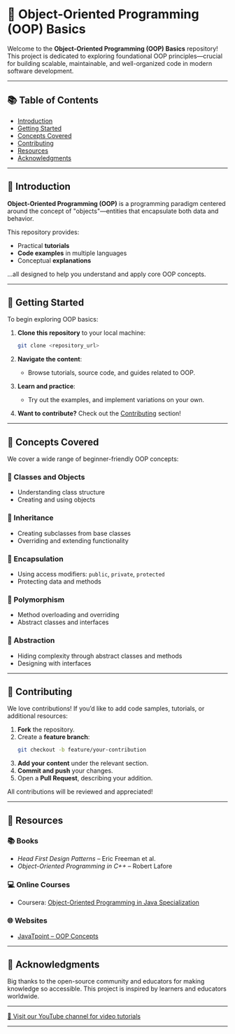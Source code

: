 # 🧠 Object-Oriented Programming (OOP) Basics

Welcome to the **Object-Oriented Programming (OOP) Basics** repository! This project is dedicated to exploring foundational OOP principles—crucial for building scalable, maintainable, and well-organized code in modern software development.

---

## 📚 Table of Contents

- [Introduction](#introduction)
- [Getting Started](#getting-started)
- [Concepts Covered](#concepts-covered)
- [Contributing](#contributing)
- [Resources](#resources)
- [Acknowledgments](#acknowledgments)

---

## 📝 Introduction

**Object-Oriented Programming (OOP)** is a programming paradigm centered around the concept of "objects"—entities that encapsulate both data and behavior.

This repository provides:
- Practical **tutorials**
- **Code examples** in multiple languages
- Conceptual **explanations**
  
...all designed to help you understand and apply core OOP concepts.

---

## 🚀 Getting Started

To begin exploring OOP basics:

1. **Clone this repository** to your local machine:
   ```bash
   git clone <repository_url>
   ```

2. **Navigate the content**:
   - Browse tutorials, source code, and guides related to OOP.

3. **Learn and practice**:
   - Try out the examples, and implement variations on your own.

4. **Want to contribute?** Check out the [Contributing](#contributing) section!

---

## 🧱 Concepts Covered

We cover a wide range of beginner-friendly OOP concepts:

### 🔹 Classes and Objects
- Understanding class structure
- Creating and using objects

### 🔹 Inheritance
- Creating subclasses from base classes
- Overriding and extending functionality

### 🔹 Encapsulation
- Using access modifiers: `public`, `private`, `protected`
- Protecting data and methods

### 🔹 Polymorphism
- Method overloading and overriding
- Abstract classes and interfaces

### 🔹 Abstraction
- Hiding complexity through abstract classes and methods
- Designing with interfaces

---

## 🤝 Contributing

We love contributions! If you’d like to add code samples, tutorials, or additional resources:

1. **Fork** the repository.
2. Create a **feature branch**:
   ```bash
   git checkout -b feature/your-contribution
   ```
3. **Add your content** under the relevant section.
4. **Commit and push** your changes.
5. Open a **Pull Request**, describing your addition.

All contributions will be reviewed and appreciated!

---

## 📘 Resources

### 📚 Books
- *Head First Design Patterns* – Eric Freeman et al.
- *Object-Oriented Programming in C++* – Robert Lafore

### 💻 Online Courses
- Coursera: [Object-Oriented Programming in Java Specialization](https://www.coursera.org/specializations/object-oriented)

### 🌐 Websites
- [JavaTpoint – OOP Concepts](https://www.javatpoint.com/oops-concepts)

---

## 🙏 Acknowledgments

Big thanks to the open-source community and educators for making knowledge so accessible. This project is inspired by learners and educators worldwide.

---

[🎥 Visit our YouTube channel for video tutorials](https://www.youtube.com/@CodeCraft-ll5nz/featured)

---